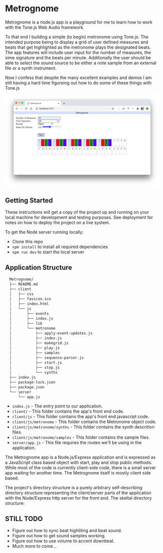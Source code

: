 # Metrognome

Metrognome is a node.js app is a playground for me to learn how to work
with the Tone.js Web Audio framework.

To that end I building a simple (to begin) metronome using Tone.js.
The intended purpose being to display a grid of user defined measures
and beats that get highlighted as the metronome plays the designated
beats. The app features will include user input for the number of
measures, the sime signature and the beats per minute. Additionally
the user should be able to select the sound source to be either a
note sample from an external file or a synth instrument. 

Now I confess that despite the many excellent examples and demos
I am still having a hard time figureing out how to do some of these
things with Tone.js

![Metrognome Scrrenshot](/images/metrognome-screenshot.png)

## Getting Started

These instructions will get a copy of the project up and running on your
local machine for development and testing purposes. See deployment for
notes on how to deploy the project on a live system.

To get the Node server running locally:

- Clone this repo
- `npm install` to install all required dependencies
- `npm run dev` to start the local server

## Application Structure

```
  Metrognome/
  ├── README.md
  ├── client
  │   ├── css
  │   ├── favicon.ico
  │   ├── index.html
  │   └── js
  │       ├── events
  │       ├── index.js
  │       ├── lib
  │       └── metronome
  │           ├── apply-event-updates.js
  │           ├── index.js
  │           ├── makegrid.js
  │           ├── play.js
  │           ├── samples
  │           ├── sequence-parser.js
  │           ├── start.js
  │           ├── stop.js
  │           └── synths
  ├── index.js
  ├── package-lock.json
  ├── package.json
  └── server
      └── app.js
```

- `index.js`      - The entry point to our application.
- `client/`       - This folder contains the app's front end code.
- `client/js`     - This folder contains the app's front end javascript code.
- `client/js/metronome` - This folder contains the Metronome object code.
- `client/js/metronome/synths` - This folder contains the synth descrition files.
- `client/js/metronome/samples` - This folder contains the sample files.
- `server/app.js` - This file requires the routes we'll be using in the application.

The Metrognome app is a Node.js/Express application and is expressed as a JavaScript
class based object with start, play and stop public methods. While most of the code
is currently client-side code, there is a small server app waiting for another time.
The Metrognome itself is mostly client side based.

The project's directory structure is a purely arbitrary self-describing directory
structure representing the client/server parts of the application with the Node/Express
http server for the front end. The skeltal directory structure:

## STILL TODO

- Figure out how to sync beat highliting and beat sound.
- Figure out how to get sound samples working.
- Figure out how to use volume to accent downbeat.
- Much more to come...

